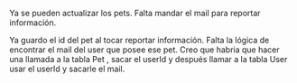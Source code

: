 Ya se pueden actualizar los pets.
Falta mandar el mail para reportar información.

Ya guardo el id del pet al tocar reportar información.
Falta la lógica de encontrar el mail del user que posee ese pet.
Creo que habria que hacer una llamada a la tabla Pet , sacar el userId
y después llamar a la tabla User usar el userId y sacarle el mail.
